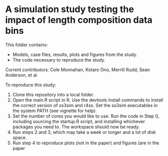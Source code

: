 A simulation study testing the impact of length composition data bins
=======================

This folder contains:

- Models, case files, results, plots and figures from the study.
- The code necessary to reproduce the study.

Current contributors: Cole Monnahan, Kotaro Ono, Merrill Rudd, Sean
Anderson, et al.

To reproduce this study:
1. Clone this repository into a local folder.
2. Open the main.R script in R. Use the devtools install commands to
install the correct version of ss3sim and r4ss. Set the ss3sim executables
in the system PATH (see vignette for help).
3. Set the number of cores you would like to use. Run the code in Step 0,
including sourcing the startup.R script, and installing whichever packages
you need to. The workspace should now be ready.
4. Run steps 2 and 3, which may take a week or longer and a lot of disk
space.
5. Run step 4 to reproduce plots (not in the paper) and figures (are in
the paper


